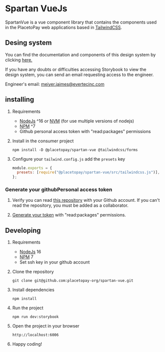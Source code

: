 # Spartan VueJs

SpartanVue is a vue component library that contains the components used in the PlacetoPay web applications based in [TailwindCSS](https://tailwindcss.com/).

## Desing system

You can find the documentation and components of this design system by clicking [here.](https://646e732a14dfaa707ad59b33-gmuixqrsag.chromatic.com/?path=/docs/introduction-overview--docs)

If you have any doubts or difficulties accessing Storybook to view the design system, you can send an email requesting access to the engineer.

Engineer's email: meiyer.jaimes@evertecinc.com 

## installing

1. Requirements

   - [NodeJs](https://nodejs.org/es/) ^16 or [NVM](https://github.com/nvm-sh/nvm) (for use multiple versions of nodejs)
   - [NPM](https://www.npmjs.com/) ^7
   - Github personal access token with "read:packages" permissions

2. Install in the consumer project

   ```shell
   npm install -D @placetopay/spartan-vue @tailwindcss/forms
   ```

3. Configure your `tailwind.config.js` add the `presets` key

   ```javascript
   module.exports = {
     presets: [require("@placetopay/spartan-vue/src/tailwindcss.js")],
   };
   ```

### Generate your githubPersonal access token

1. Verify you can read [this repository](https://github.com/placetopay-org/spartan-vue) with your Github account. If you can't read the repository, you must be added as a collaborator.

2. [Generate your token](https://github.com/settings/tokens/new) with "read:packages" permissions.

## Developing

1. Requirements

   - [NodeJs](https://nodejs.org/es/) 16
   - [NPM](https://www.npmjs.com/) 7
   - Set ssh key in your github account

2. Clone the repository

   ```shell
   git clone git@github.com:placetopay-org/spartan-vue.git
   ```

3. Install dependencies

   ```shell
   npm install
   ```

4. Run the project

   ```shell
   npm run dev:storybook
   ```

5. Open the project in your browser

   ```shell
   http://localhost:6006
   ```

6. Happy coding!
